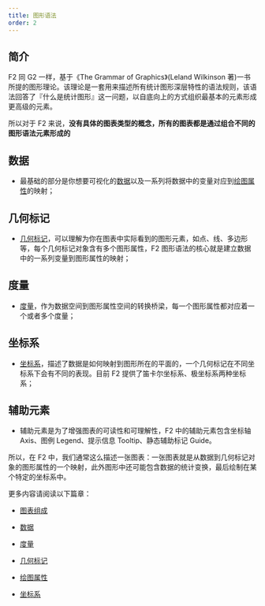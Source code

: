 ```yaml
---
title: 图形语法
order: 2
---
```


## 简介

F2 同 G2 一样，基于《The Grammar of Graphics》(Leland Wilkinson 著)一书所提的图形理论。该理论是一套用来描述所有统计图形深层特性的语法规则，该语法回答了『什么是统计图形』这一问题，以自底向上的方式组织最基本的元素形成更高级的元素。

所以对于 F2 来说，**没有具体的图表类型的概念，所有的图表都是通过组合不同的图形语法元素形成的**

## 数据

- 最基础的部分是你想要可视化的[数据](./data)以及一系列将数据中的变量对应到[绘图属性](./shape-attrs)的映射；

## 几何标记

- [几何标记](https://www.yuque.com/antv/f2/geometry)，可以理解为你在图表中实际看到的图形元素，如点、线、多边形等，每个几何标记对象含有多个图形属性，F2 图形语法的核心就是建立数据中的一系列变量到图形属性的映射；

## 度量

- [度量](./scale)，作为数据空间到图形属性空间的转换桥梁，每一个图形属性都对应着一个或者多个度量；

## 坐标系

- [坐标系](./coordinate)，描述了数据是如何映射到图形所在的平面的，一个几何标记在不同坐标系下会有不同的表现。目前 F2 提供了笛卡尔坐标系、极坐标系两种坐标系；

## 辅助元素

- 辅助元素是为了增强图表的可读性和可理解性，F2 中的辅助元素包含坐标轴 Axis、图例 Legend、提示信息 Tooltip、静态辅助标记 Guide。

所以，在 F2 中，我们通常这么描述一张图表：一张图表就是从数据到几何标记对象的图形属性的一个映射，此外图形中还可能包含数据的统计变换，最后绘制在某个特定的坐标系中。

更多内容请阅读以下篇章：

- [图表组成](./understanding)

- [数据](./data)

- [度量](./scale)

- [几何标记](../api/geometry)

- [绘图属性](./shape-attrs)

- [坐标系](./coordinate)
